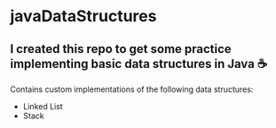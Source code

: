 # javaDataStructures

## I created this repo to get some practice implementing basic data structures in Java ☕

Contains custom implementations of the following data structures:

- Linked List
- Stack
